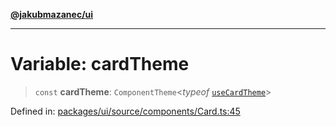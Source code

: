[**@jakubmazanec/ui**](../README.md)

---

# Variable: cardTheme

> `const` **cardTheme**: `ComponentTheme`\<_typeof_ [`useCardTheme`](useCardTheme.md)\>

Defined in:
[packages/ui/source/components/Card.ts:45](https://github.com/jakubmazanec/tools/blob/d956cf350ae3e6bad1df754a19dfbabb088c1451/packages/ui/source/components/Card.ts#L45)
